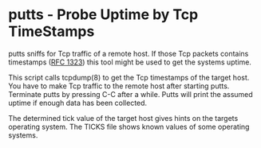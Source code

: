 # putts - Probe Uptime by Tcp TimeStamps

putts sniffs for Tcp traffic of a remote host. If those Tcp packets contains
timestamps ([RFC 1323](https://www.ietf.org/rfc/rfc1323.txt)) this tool might
be used to get the systems uptime.

This script calls tcpdump(8) to get the Tcp timestamps of the target host.
You have to make Tcp traffic to the remote host after starting putts. Terminate
putts by pressing C-C after a while. Putts will print the assumed uptime
if enough data has been collected.

The determined tick value of the target host gives hints on the targets
operating system. The TICKS file shows known values of some operating systems.
